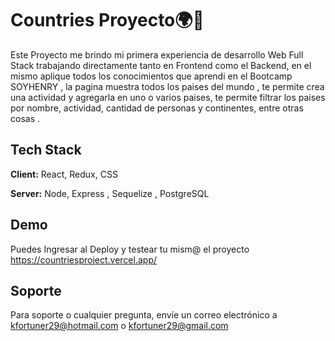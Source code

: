 
# Countries Proyecto🌍🛫

Este Proyecto me brindo mi primera experiencia de desarrollo Web Full Stack trabajando directamente tanto en Frontend como el Backend, en el mismo aplique todos los conocimientos que aprendi en el Bootcamp SOYHENRY , la pagina muestra todos los paises del mundo , te permite crea una actividad y agregarla en uno o varios paises, te permite filtrar los paises por nombre, actividad, cantidad de personas y continentes, entre otras cosas .


## Tech Stack

**Client:** React, Redux, CSS

**Server:** Node, Express , Sequelize , PostgreSQL 


## Demo

Puedes Ingresar al Deploy y testear tu mism@ el proyecto https://countriesproject.vercel.app/


## Soporte

Para soporte o cualquier pregunta, envíe un correo electrónico a kfortuner29@hotmail.com o kfortuner29@gmail.com

